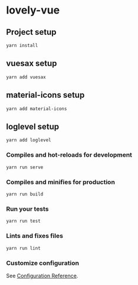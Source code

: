 # lovely-vue

## Project setup
```
yarn install
```

## vuesax setup
```
yarn add vuesax
```

## material-icons setup
```
yarn add material-icons
```

## loglevel setup
```
yarn add loglevel
```

### Compiles and hot-reloads for development
```
yarn run serve
```

### Compiles and minifies for production
```
yarn run build
```

### Run your tests
```
yarn run test
```

### Lints and fixes files
```
yarn run lint
```

### Customize configuration
See [Configuration Reference](https://cli.vuejs.org/config/).

